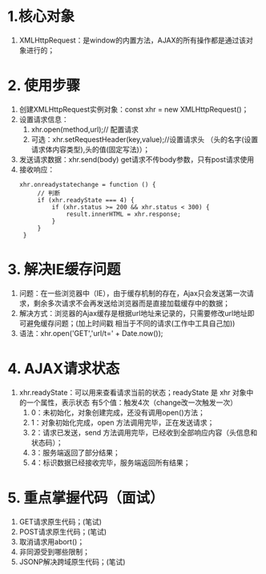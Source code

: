 # 1.核心对象
1. XMLHttpRequest：是window的内置方法，AJAX的所有操作都是通过该对象进行的；
# 2. 使用步骤
1. 创建XMLHttpRequest实例对象：const xhr = new XMLHttpRequest()；
2. 设置请求信息：
   1. xhr.open(method,url);// 配置请求
   2. 可选：xhr.setRequestHeader(key,value);//设置请求头 （头的名字(设置请求体内容类型),头的值(固定写法)）；
3. 发送请求数据：xhr.send(body) get请求不传body参数，只有post请求使用
4. 接收响应：
   ```
   xhr.onreadystatechange = function () {
        // 判断
        if (xhr.readyState === 4) {
            if (xhr.status >= 200 && xhr.status < 300) {
                result.innerHTML = xhr.response;
            }
        }
    }
   ```
# 3. 解决IE缓存问题
1. 问题：在一些浏览器中（IE），由于缓存机制的存在，Ajax只会发送第一次请求，剩余多次请求不会再发送给浏览器而是直接加载缓存中的数据；
2. 解决方式：浏览器的Ajax缓存是根据url地址来记录的，只需要修改url地址即可避免缓存问题；(加上时间戳 相当于不同的请求(工作中工具自己加))
3. 语法：xhr.open('GET','url/t=' + Date.now());
# 4. AJAX请求状态
1. xhr.readyState：可以用来查看请求当前的状态；readyState 是 xhr 对象中的一个属性，表示状态 有5个值：触发4次（change改一次触发一次）
   1. 0：未初始化，对象创建完成，还没有调用open()方法；
   2. 1：对象初始化完成，open 方法调用完毕，正在发送请求；
   3. 2：请求已发送，send 方法调用完毕，已经收到全部响应内容（头信息和状态码）；
   4. 3：服务端返回了部分结果；
   5. 4：标识数据已经接收完毕，服务端返回所有结果；
# 5. 重点掌握代码（面试）
1. GET请求原生代码；(笔试)
2. POST请求原生代码；(笔试)
3. 取消请求用abort()；
4. 非同源受到哪些限制；
5. JSONP解决跨域原生代码；(笔试)